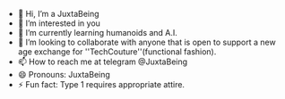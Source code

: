 - 👋 Hi, I’m a JuxtaBeing
- 👀 I’m interested in you
- 🌱 I’m currently learning humanoids and A.I.
- 💞️ I’m looking to collaborate with anyone that is open to support a new age exchange for ''TechCouture''(functional fashion).
- 📫 How to reach me at telegram @JuxtaBeing
- 😄 Pronouns: JuxtaBeing
- ⚡ Fun fact: Type 1 requires appropriate attire.

<!---
JuxtaBeings are ✨ supernumerary ✨ accelerationists because its `README.md` (this file) appears on your GitHub profile.
You can click the Preview link to take a look at your changes.
--->
